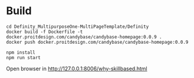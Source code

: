Build
===========


```
cd Definity_MultipurposeOne-MultiPageTemplate/Definity
docker build -f Dockerfile -t docker.proitdesign.com/candybase/candybase-homepage:0.0.9 .
docker push docker.proitdesign.com/candybase/candybase-homepage:0.0.9
```


```
npm install
npm run start
```
Open browser in
http://127.0.0.1:8006/why-skillbased.html
